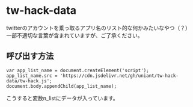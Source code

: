 # tw-hack-data
twitterのアカウントを乗っ取るアプリ名のリスト的な何かみたいなやつ（？）<br>
一部不適切な言葉が含まれていますが、ご了承ください。<br>

## 呼び出す方法

```
var app_list_name = document.createElement('script');
app_list_name.src = 'https://cdn.jsdelivr.net/gh/uniant/tw-hack-data/tw-hack.js';
document.body.appendChild(app_list_name);
```
こうすると変数n_listにデータが入っています。
